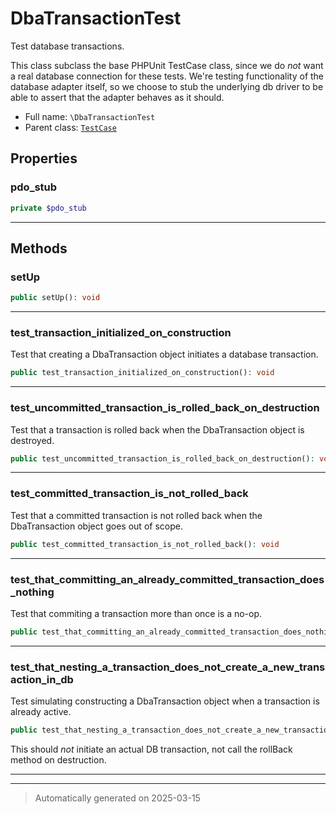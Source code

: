 
# DbaTransactionTest

Test database transactions.

This class subclass the base PHPUnit TestCase class, since we do _not_
want a real database connection for these tests. We're testing functionality
of the database adapter itself, so we choose to stub the underlying db driver
to be able to assert that the adapter behaves as it should.

* Full name: `\DbaTransactionTest`
* Parent class: [`TestCase`](./PHPUnit/Framework/TestCase.md)



## Properties


### pdo_stub



```php
private $pdo_stub
```






***

## Methods


### setUp



```php
public setUp(): void
```












***

### test_transaction_initialized_on_construction

Test that creating a DbaTransaction object initiates a database transaction.

```php
public test_transaction_initialized_on_construction(): void
```












***

### test_uncommitted_transaction_is_rolled_back_on_destruction

Test that a transaction is rolled back when the DbaTransaction object
is destroyed.

```php
public test_uncommitted_transaction_is_rolled_back_on_destruction(): void
```












***

### test_committed_transaction_is_not_rolled_back

Test that a committed transaction is not rolled back when the
DbaTransaction object goes out of scope.

```php
public test_committed_transaction_is_not_rolled_back(): void
```












***

### test_that_committing_an_already_committed_transaction_does_nothing

Test that commiting a transaction more than once is a no-op.

```php
public test_that_committing_an_already_committed_transaction_does_nothing(): void
```












***

### test_that_nesting_a_transaction_does_not_create_a_new_transaction_in_db

Test simulating constructing a DbaTransaction object when a transaction
is already active.

```php
public test_that_nesting_a_transaction_does_not_create_a_new_transaction_in_db(): void
```

This should _not_ initiate an actual DB transaction, not call the rollBack
method on destruction.










***


***
> Automatically generated on 2025-03-15
